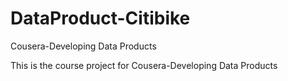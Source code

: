 # DataProduct-Citibike
Cousera-Developing Data Products

This is the course project for Cousera-Developing Data Products
